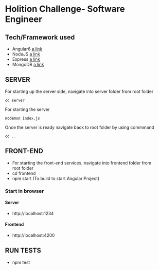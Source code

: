 # Holition Challenge- Software Engineer

## Tech/Framework used

* Angular6 [a link](https://angular.io/)
* NodeJS [a link](https://angular.io/)
* Express [a link](https://expressjs.com/)
* MongoDB [a link](https://www.mongodb.com/)

## SERVER

For starting up the server side, navigate into server folder from root folder
```
cd server
```
For starting the server
```
nodemon index.js
```

Once the server is ready navigate back to root folder by using commmand
```
cd ..
```

## FRONT-END


* For starting the front-end services, navigate into frontend folder from root folder
* cd frontend
* npm start (To build to start Angular Project)


### Start in browser

#### Server  
* http://localhost:1234

#### Frontend
* http://localhost:4200


## RUN TESTS

* npm test
